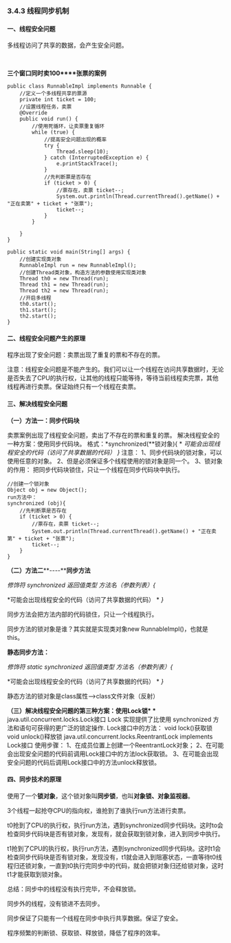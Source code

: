 ### 3.4.3 线程同步机制

#### 一、线程安全问题

多线程访问了共享的数据，会产生安全问题。

​                               

**三个窗口同时卖100****张票的案例**

```
public class RunnableImpl implements Runnable {
    //定义一个多线程共享的票源
    private int ticket = 100;
    //设置线程任务，卖票
    @Override
    public void run() {
        //使用死循环，让卖票重复循环
        while (true) {
            //提高安全问题出现的概率
            try {
                Thread.sleep(10);
            } catch (InterruptedException e) {
                e.printStackTrace();
            }
            //先判断票是否存在
            if (ticket > 0) {
                //票存在，卖票 ticket--;
                System.out.println(Thread.currentThread().getName() + "正在卖第" + ticket + "张票");
                ticket--;
            }
        }

    }
}
```

 

```
public static void main(String[] args) {
    //创建实现类对象
    RunnableImpl run = new RunnableImpl();
    //创建Thread类对象，构造方法的参数使用实现类对象
    Thread th0 = new Thread(run);
    Thread th1 = new Thread(run);
    Thread th2 = new Thread(run);
    //开启多线程
    th0.start();
    th1.start();
    th2.start();
}
```

 

#### 二、线程安全问题产生的原理

程序出现了安全问题：卖票出现了重复的票和不存在的票。

 

注意：线程安全问题是不能产生的。我们可以让一个线程在访问共享数据时，无论是否失去了CPU的执行权，让其他的线程只能等待，等待当前线程卖完票，其他线程再进行卖票。保证始终只有一个线程在卖票。

 

#### 三、解决线程安全问题

**（一）方法一：同步代码块**

卖票案例出现了线程安全问题，卖出了不存在的票和重复的票。
 解决线程安全的一种方案：使用同步代码块。
 格式：*synchronized(**锁对象){
\*   *可能会出现线程安全的代码（访问了共享数据的代码）
 }*
 注意：
 1、同步代码块的锁对象，可以使用任意的对象。
 2、但是必须保证多个线程使用的锁对象是同一个。
 3、锁对象的作用：
   把同步代码块锁住，只让一个线程在同步代码块中执行。

```
//创建一个锁对象
Object obj = new Object();
run方法中：
synchronized (obj){
    //先判断票是否存在
    if (ticket > 0) {
        //票存在，卖票 ticket--;
        System.out.println(Thread.currentThread().getName() + "正在卖第" + ticket + "张票");
        ticket--;
    }
}
```

 

**（二）方法二****----****同步方法**

*修饰符 synchronized* *返回值类型* *方法名（参数列表）{*

*可能会出现线程安全的代码（访问了共享数据的代码）
\* *}*

 

同步方法会把方法内部的代码锁住，只让一个线程执行。

同步方法的锁对象是谁？其实就是实现类对象new RunnableImpl()，也就是this。

 

**静态同步方法：**

*修饰符 static synchronized* *返回值类型* *方法名（参数列表）{*

*可能会出现线程安全的代码（访问了共享数据的代码）
\* *}*

静态方法的锁对象是class属性-->class文件对象（反射）

**（三）解决线程安全问题的第三种方案：使用****Lock****锁\*
\*** java.util.concurrent.locks.Lock接口
 Lock 实现提供了比使用 synchronized 方法和语句可获得的更广泛的锁定操作.
 Lock接口中的方法：
   void lock()获取锁
   void unlock()释放锁
 java.util.concurrent.locks.ReentrantLock implements Lock接口
 使用步骤：
 1、在成员位置上创建一个ReentrantLock对象；
 2、在可能会出现安全问题的代码前调用Lock接口中的方法lock获取锁。
 3、在可能会出现安全问题的代码后调用Lock接口中的方法unlock释放锁。

 

#### 四、同步技术的原理

使用了一个**锁对象**，这个锁对象叫**同步锁**，也叫**对象锁、对象监视器**。

3个线程一起抢夺CPU的指向权，谁抢到了谁执行run方法进行卖票。

​    t0抢到了CPU的执行权，执行run方法，遇到synchronized同步代码块。这时to会检查同步代码块是否有锁对象，发现有，就会获取到锁对象，进入到同步中执行。

​    t1抢到了CPU的执行权，执行run方法，遇到synchronized同步代码块。这时t1会检查同步代码块是否有锁对象，发现没有，t1就会进入到阻塞状态，一直等待t0线程归还锁对象，一直到t0执行完同步中的代码，就会把锁对象归还给锁对象，这时t1才能获取到锁对象。

 

总结：同步中的线程没有执行完毕，不会释放锁。

同步外的线程，没有锁进不去同步。

 

同步保证了只能有一个线程在同步中执行共享数据。保证了安全。

程序频繁的判断锁、获取锁、释放锁，降低了程序的效率。

 

 